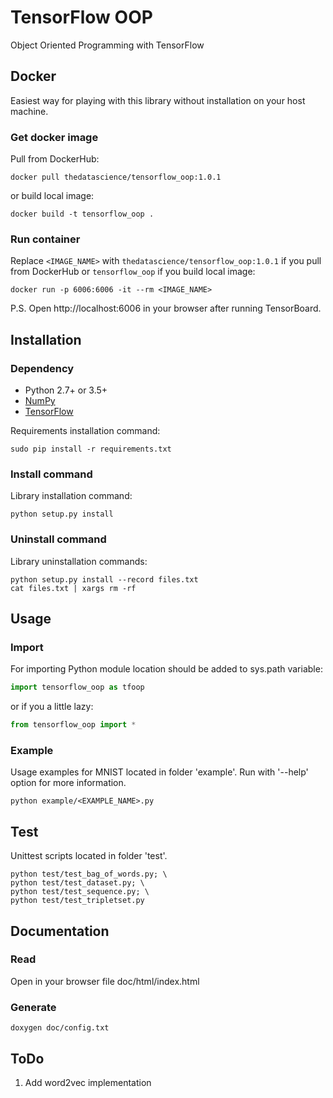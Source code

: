 # TensorFlow OOP
Object Oriented Programming with TensorFlow

## Docker
Easiest way for playing with this library without installation on your host machine.

### Get docker image
Pull from DockerHub:
```
docker pull thedatascience/tensorflow_oop:1.0.1
```
or build local image:
```
docker build -t tensorflow_oop .
```

### Run container
Replace `<IMAGE_NAME>` with `thedatascience/tensorflow_oop:1.0.1` if you pull from DockerHub or `tensorflow_oop` if you build local image:
```
docker run -p 6006:6006 -it --rm <IMAGE_NAME>
```
P.S. Open http://localhost:6006 in your browser after running TensorBoard.

## Installation

### Dependency
* Python 2.7+ or 3.5+
* [NumPy](https://github.com/numpy/numpy)
* [TensorFlow](https://github.com/tensorflow/tensorflow)

Requirements installation command:
```
sudo pip install -r requirements.txt
```

### Install command
Library installation command:
```
python setup.py install
```

### Uninstall command
Library uninstallation commands:
```
python setup.py install --record files.txt
cat files.txt | xargs rm -rf
```

## Usage

### Import
For importing Python module location should be added to sys.path variable:
```python
import tensorflow_oop as tfoop
```
or if you a little lazy:
```python
from tensorflow_oop import *
```

### Example
Usage examples for MNIST located in folder 'example'. Run with '--help' option for more information.
```
python example/<EXAMPLE_NAME>.py
```

## Test
Unittest scripts located in folder 'test'.
```
python test/test_bag_of_words.py; \
python test/test_dataset.py; \
python test/test_sequence.py; \
python test/test_tripletset.py
```

## Documentation

### Read
Open in your browser file doc/html/index.html

### Generate
```
doxygen doc/config.txt
```

## ToDo
1. Add word2vec implementation